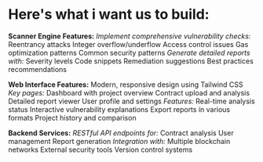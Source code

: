 # Here's what i want us to build:

**Scanner Engine Features:**
*Implement comprehensive vulnerability checks:*
Reentrancy attacks
Integer overflow/underflow
Access control issues
Gas optimization patterns
Common security patterns
*Generate detailed reports with:*
Severity levels
Code snippets
Remediation suggestions
Best practices recommendations

**Web Interface Features:**
Modern, responsive design using Tailwind CSS
*Key pages:*
Dashboard with project overview
Contract upload and analysis
Detailed report viewer
User profile and settings
*Features:*
Real-time analysis status
Interactive vulnerability explanations
Export reports in various formats
Project history and comparison

**Backend Services:**
*RESTful API endpoints for:*
Contract analysis
User management
Report generation
*Integration with:*
Multiple blockchain networks
External security tools
Version control systems